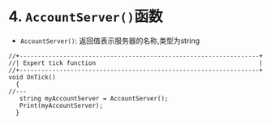 # 4. `AccountServer()`函数

- `AccountServer()`: 返回值表示服务器的名称,类型为string

```mq4
//+------------------------------------------------------------------+
//| Expert tick function                                             |
//+------------------------------------------------------------------+
void OnTick()
  {
//---
   string myAccountServer = AccountServer();
   Print(myAccountServer);
  }
```
